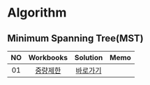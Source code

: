 # Algorithm 

## Minimum Spanning Tree(MST)
|<center>NO|<center>Workbooks|<center>Solution|<center>Memo|
|:---:|:---:|:---:|:---:|
|01|[중량제한](https://app.codility.com/programmers/lessons/5-prefix_sums/passing_cars/)|[<center>바로가기](./Solution/입국심사)||




